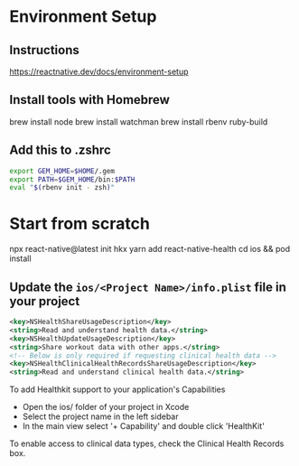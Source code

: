 # Environment Setup

## Instructions
https://reactnative.dev/docs/environment-setup

## Install tools with Homebrew
brew install node
brew install watchman
brew install rbenv ruby-build

## Add this to .zshrc
```bash
export GEM_HOME=$HOME/.gem
export PATH=$GEM_HOME/bin:$PATH
eval "$(rbenv init - zsh)"
```

# Start from scratch
npx react-native@latest init hkx
yarn add react-native-health
cd ios && pod install

## Update the `ios/<Project Name>/info.plist` file in your project
```xml
<key>NSHealthShareUsageDescription</key>
<string>Read and understand health data.</string>
<key>NSHealthUpdateUsageDescription</key>
<string>Share workout data with other apps.</string>
<!-- Below is only required if requesting clinical health data -->
<key>NSHealthClinicalHealthRecordsShareUsageDescription</key>
<string>Read and understand clinical health data.</string>
```

To add Healthkit support to your application's Capabilities

- Open the ios/ folder of your project in Xcode
- Select the project name in the left sidebar
- In the main view select '+ Capability' and double click 'HealthKit'

To enable access to clinical data types, check the Clinical Health Records box.